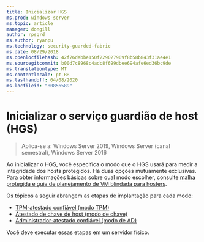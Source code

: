 ```yaml
---
title: Inicializar HGS
ms.prod: windows-server
ms.topic: article
manager: dongill
author: rpsqrd
ms.author: ryanpu
ms.technology: security-guarded-fabric
ms.date: 08/29/2018
ms.openlocfilehash: 42f76dabbe150f229027909f8b58b843f31ae4e1
ms.sourcegitcommit: b00d7c8968c4adc8f699dbee694afe6ed36bc9de
ms.translationtype: MT
ms.contentlocale: pt-BR
ms.lasthandoff: 04/08/2020
ms.locfileid: "80856589"
---
```

# <a name="initialize-the-host-guardian-service-hgs"></a>Inicializar o serviço guardião de host (HGS)

>Aplica-se a: Windows Server 2019, Windows Server (canal semestral), Windows Server 2016

Ao inicializar o HGS, você especifica o modo que o HGS usará para medir a integridade dos hosts protegidos. Há duas opções mutuamente exclusivas. Para obter informações básicas sobre qual modo escolher, consulte [malha protegida e guia de planejamento de VM blindada para hosters](guarded-fabric-planning-for-hosters.md).

Os tópicos a seguir abrangem as etapas de implantação para cada modo:

- [TPM-atestado confiável (modo TPM)](guarded-fabric-initialize-hgs-tpm-mode.md)
- [Atestado de chave de host (modo de chave)](guarded-fabric-initialize-hgs-key-mode.md)
- [Administrador-atestado confiável (modo de AD)](guarded-fabric-initialize-hgs-ad-mode.md)

Você deve executar essas etapas em um servidor físico.